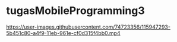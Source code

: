 # tugasMobileProgramming3


https://user-images.githubusercontent.com/74723356/115947293-5b451c80-a4f9-11eb-961e-cf0d315f4bb0.mp4

